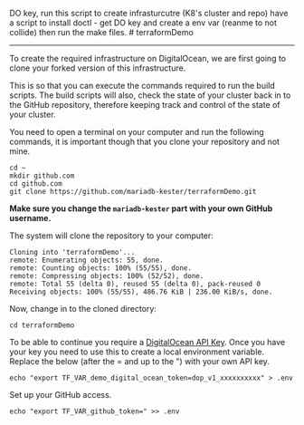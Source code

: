 DO key, run this script to create infrasturcutre (K8's cluster and repo)
have a script to install doctl - get DO key and create a env var (reanme to not collide)
then run the make files. # terraformDemo


---

To create the required infrastructure on DigitalOcean, we are first going to clone your forked version of this
infrastructure.

This is so that you can execute the commands required to run the build scripts. The build scripts will also, check the
state of your cluster back in to the GitHub repository, therefore keeping track and control of the state of your
cluster.

You need to open a terminal on your computer and run the following commands, it is important though that you clone your
repository and not mine.

    cd ~
    mkdir github.com
    cd github.com
    git clone https://github.com/mariadb-kester/terraformDemo.git

**Make sure you change the `mariadb-kester` part with your own GitHub username.**

The system will clone the repository to your computer:

    Cloning into 'terraformDemo'...
    remote: Enumerating objects: 55, done.
    remote: Counting objects: 100% (55/55), done.
    remote: Compressing objects: 100% (52/52), done.
    remote: Total 55 (delta 0), reused 55 (delta 0), pack-reused 0
    Receiving objects: 100% (55/55), 486.76 KiB | 236.00 KiB/s, done.

Now, change in to the cloned directory:

    cd terraformDemo

To be able to continue you require a [DigitalOcean API Key](./apikey.md). Once you have your key you need to use this to
create a local environment variable. Replace the below (after the = and up to the ") with your own API key.

    echo "export TF_VAR_demo_digital_ocean_token=dop_v1_xxxxxxxxxx" > .env

Set up your GitHub access.

    echo "export TF_VAR_github_token=" >> .env